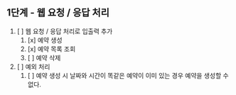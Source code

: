 ## 1단계 - 웹 요청 / 응답 처리

1. [ ] 웹 요청 / 응답 처리로 입출력 추가
   1. [x] 예약 생성
   2. [x] 예약 목록 조회
   3. [ ] 예약 삭제
2. [ ] 예외 처리
   1. [ ] 예약 생성 시 날짜와 시간이 똑같은 예약이 이미 있는 경우 예약을 생성할 수 없다.
